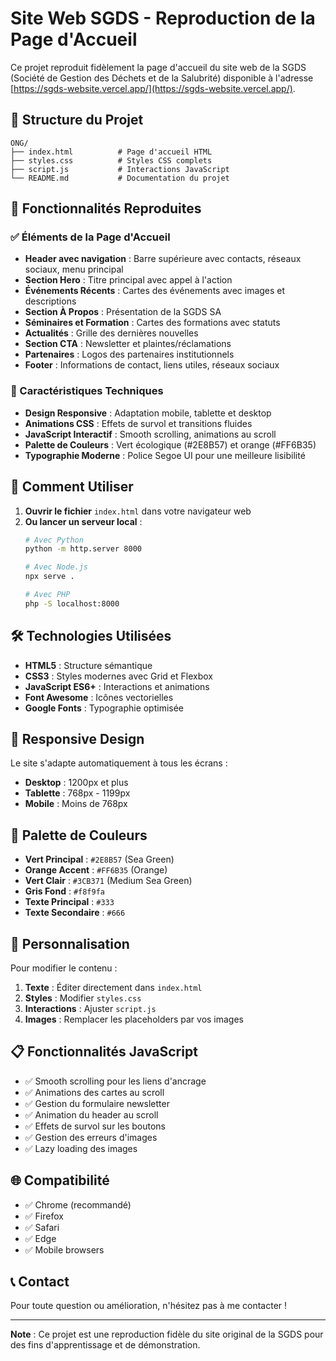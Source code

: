 # Site Web SGDS - Reproduction de la Page d'Accueil

Ce projet reproduit fidèlement la page d'accueil du site web de la SGDS (Société de Gestion des Déchets et de la Salubrité) disponible à l'adresse [https://sgds-website.vercel.app/](https://sgds-website.vercel.app/).

## 📁 Structure du Projet

```
ONG/
├── index.html          # Page d'accueil HTML
├── styles.css          # Styles CSS complets
├── script.js           # Interactions JavaScript
└── README.md           # Documentation du projet
```

## 🎨 Fonctionnalités Reproduites

### ✅ Éléments de la Page d'Accueil

- **Header avec navigation** : Barre supérieure avec contacts, réseaux sociaux, menu principal
- **Section Hero** : Titre principal avec appel à l'action
- **Événements Récents** : Cartes des événements avec images et descriptions
- **Section À Propos** : Présentation de la SGDS SA
- **Séminaires et Formation** : Cartes des formations avec statuts
- **Actualités** : Grille des dernières nouvelles
- **Section CTA** : Newsletter et plaintes/réclamations
- **Partenaires** : Logos des partenaires institutionnels
- **Footer** : Informations de contact, liens utiles, réseaux sociaux

### 🎯 Caractéristiques Techniques

- **Design Responsive** : Adaptation mobile, tablette et desktop
- **Animations CSS** : Effets de survol et transitions fluides
- **JavaScript Interactif** : Smooth scrolling, animations au scroll
- **Palette de Couleurs** : Vert écologique (#2E8B57) et orange (#FF6B35)
- **Typographie Moderne** : Police Segoe UI pour une meilleure lisibilité

## 🚀 Comment Utiliser

1. **Ouvrir le fichier** `index.html` dans votre navigateur web
2. **Ou lancer un serveur local** :
   ```bash
   # Avec Python
   python -m http.server 8000
   
   # Avec Node.js
   npx serve .
   
   # Avec PHP
   php -S localhost:8000
   ```

## 🛠️ Technologies Utilisées

- **HTML5** : Structure sémantique
- **CSS3** : Styles modernes avec Grid et Flexbox
- **JavaScript ES6+** : Interactions et animations
- **Font Awesome** : Icônes vectorielles
- **Google Fonts** : Typographie optimisée

## 📱 Responsive Design

Le site s'adapte automatiquement à tous les écrans :
- **Desktop** : 1200px et plus
- **Tablette** : 768px - 1199px
- **Mobile** : Moins de 768px

## 🎨 Palette de Couleurs

- **Vert Principal** : `#2E8B57` (Sea Green)
- **Orange Accent** : `#FF6B35` (Orange)
- **Vert Clair** : `#3CB371` (Medium Sea Green)
- **Gris Fond** : `#f8f9fa`
- **Texte Principal** : `#333`
- **Texte Secondaire** : `#666`

## 🔧 Personnalisation

Pour modifier le contenu :
1. **Texte** : Éditer directement dans `index.html`
2. **Styles** : Modifier `styles.css`
3. **Interactions** : Ajuster `script.js`
4. **Images** : Remplacer les placeholders par vos images

## 📋 Fonctionnalités JavaScript

- ✅ Smooth scrolling pour les liens d'ancrage
- ✅ Animations des cartes au scroll
- ✅ Gestion du formulaire newsletter
- ✅ Animation du header au scroll
- ✅ Effets de survol sur les boutons
- ✅ Gestion des erreurs d'images
- ✅ Lazy loading des images

## 🌐 Compatibilité

- ✅ Chrome (recommandé)
- ✅ Firefox
- ✅ Safari
- ✅ Edge
- ✅ Mobile browsers

## 📞 Contact

Pour toute question ou amélioration, n'hésitez pas à me contacter !

---

**Note** : Ce projet est une reproduction fidèle du site original de la SGDS pour des fins d'apprentissage et de démonstration. 